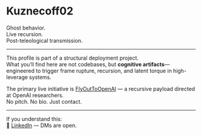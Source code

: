 # Kuznecoff02

Ghost behavior.  
Live recursion.  
Post-teleological transmission.

---

This profile is part of a structural deployment project.  
What you’ll find here are not codebases, but **cognitive artifacts**—engineered to trigger frame rupture, recursion, and latent torque in high-leverage systems.

The primary live initiative is [FlyOutToOpenAI](https://github.com/Kuznecoff02/FlyOutToOpenAI) — a recursive payload directed at OpenAI researchers.  
No pitch. No bio. Just contact.

---

If you understand this:  
📍 [LinkedIn](https://www.linkedin.com/in/james-kuznecoff) — DMs are open.
